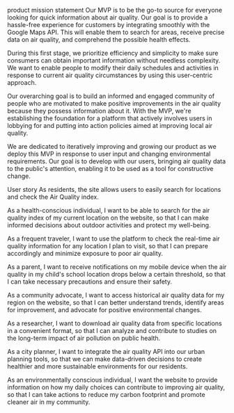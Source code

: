 product mission statement
Our MVP is to be the go-to source for everyone looking for quick information about air quality. Our goal is to provide a hassle-free experience for customers by integrating smoothly with the Google Maps API. This will enable them to search for areas, receive precise data on air quality, and comprehend the possible health effects.

During this first stage, we prioritize efficiency and simplicity to make sure consumers can obtain important information without needless complexity. We want to enable people to modify their daily schedules and activities in response to current air quality circumstances by using this user-centric approach.

Our overarching goal is to build an informed and engaged community of people who are motivated to make positive improvements in the air quality because they possess information about it. With the MVP, we're establishing the foundation for a platform that actively involves users in lobbying for and putting into action policies aimed at improving local air quality.

We are dedicated to iteratively improving and growing our product as we deploy this MVP in response to user input and changing environmental requirements. Our goal is to develop with our users, bringing air quality data to the public's attention, enabling it to be used as a tool for constructive change.

User story
As residents, the site allows users to easily search for locations and check the Air Quality index.

As a health-conscious individual, I want to be able to search for the air quality index of my current location on the website, so that I can make informed decisions about outdoor activities and protect my well-being.

As a frequent traveler, I want to use the platform to check the real-time air quality information for any location I plan to visit, so that I can prepare accordingly and minimize exposure to poor air quality.

As a parent, I want to receive notifications on my mobile device when the air quality in my child's school location drops below a certain threshold, so that I can take necessary precautions and ensure their safety.

As a community advocate, I want to access historical air quality data for my region on the website, so that I can better understand trends, identify areas for improvement, and advocate for positive environmental changes.

As a researcher, I want to download air quality data from specific locations in a convenient format, so that I can analyze and contribute to studies on the long-term impact of air pollution on public health.

As a city planner, I want to integrate the air quality API into our urban planning tools, so that we can make data-driven decisions to create healthier and more sustainable environments for our residents.

As an environmentally conscious individual, I want the website to provide information on how my daily choices can contribute to improving air quality, so that I can take actions to reduce my carbon footprint and promote cleaner air in my community.
